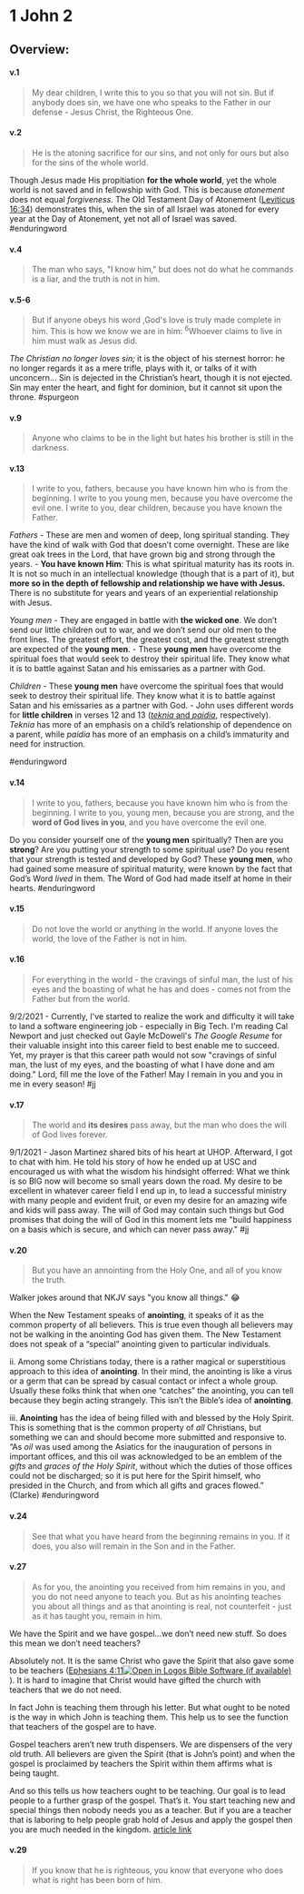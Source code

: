 # 1 John 2

## Overview:



#### v.1
>My dear children, I write this to you so that you will not sin. But if anybody does sin, we have one who speaks to the Father in our defense - Jesus Christ, the Righteous One.

#### v.2
>He is the atoning sacrifice for our sins, and not only for ours but also for the sins of the whole world.

Though Jesus made His propitiation **for the whole world**, yet the whole world is not saved and in fellowship with God. This is because _atonement_ does not equal _forgiveness_. The Old Testament Day of Atonement ([Leviticus 16:34](https://www.blueletterbible.org/search/preSearch.cfm?Criteria=Leviticus+16.34&t=NKJV)) demonstrates this, when the sin of all Israel was atoned for every year at the Day of Atonement, yet not all of Israel was saved.
#enduringword 

#### v.4
>The man who says, "I know him," but does not do what he commands is a liar, and the truth is not in him.

#### v.5-6
>But if anyone obeys his word ,God's love is truly made complete in him. This is how we know we are in him: <sup>6</sup>Whoever claims to live in him must walk as Jesus did.

_The Christian no longer loves sin;_ it is the object of his sternest horror: he no longer regards it as a mere trifle, plays with it, or talks of it with unconcern… Sin is dejected in the Christian’s heart, though it is not ejected. Sin may enter the heart, and fight for dominion, but it cannot sit upon the throne.
#spurgeon 


#### v.9
>Anyone who claims to be in the light but hates his brother is still in the darkness.

#### v.13
>I write to you, fathers, because you have known him who is from the beginning. I write to you young men, because you have overcome the evil one. I write to you, dear children, because you have known the Father.

*Fathers*
	- These are men and women of deep, long spiritual standing. They have the kind of walk with God that doesn’t come overnight. These are like great oak trees in the Lord, that have grown big and strong through the years.
	- **You have known Him**: This is what spiritual maturity has its roots in. It is not so much in an intellectual knowledge (though that is a part of it), but **more so in the depth of fellowship and relationship we have with Jesus.** There is no substitute for years and years of an experiential relationship with Jesus.
	
*Young men*
	- They are engaged in battle with **the wicked one**. We don’t send our little children out to war, and we don’t send our old men to the front lines. The greatest effort, the greatest cost, and the greatest strength are expected of the **young men**.
	- These **young men** have overcome the spiritual foes that would seek to destroy their spiritual life. They know what it is to battle against Satan and his emissaries as a partner with God.

*Children*
	- These **young men** have overcome the spiritual foes that would seek to destroy their spiritual life. They know what it is to battle against Satan and his emissaries as a partner with God.
	- John uses different words for **little children** in verses 12 and 13 ([_teknia_ and _paidia_](Greek), respectively). _Teknia_ has more of an emphasis on a child’s relationship of dependence on a parent, while _paidia_ has more of an emphasis on a child’s immaturity and need for instruction.

#enduringword 
	
#### v.14
>I write to you, fathers, because you have known him who is from the beginning. I write to you, young men, because you are strong, and the **word of God lives in you**, and you have overcome the evil one.

Do you consider yourself one of the **young men** spiritually? Then are you **strong**? Are you putting your strength to some spiritual use? Do you resent that your strength is tested and developed by God? These **young men**, who had gained some measure of spiritual maturity, were known by the fact that God’s Word _lived_ in them. The Word of God had made itself at home in their hearts.
#enduringword 

#### v.15
>Do not love the world or anything in the world. If anyone loves the world, the love of the Father is not in him.


#### v.16
>For everything in the world - the cravings of sinful man, the lust of his eyes and the boasting of what he has and does - comes not from the Father but from the world.

9/2/2021 - Currently, I've started to realize the work and difficulty it will take to land a software engineering job - especially in Big Tech. I'm reading Cal Newport and just checked out Gayle McDowell's *The Google Resume* for their valuable insight into this career field to best enable me to succeed. Yet, my prayer is that this career path would not sow "cravings of sinful man, the lust of my eyes, and the boasting of what I have done and am doing." Lord, fill me the love of the Father! May I remain in you and you in me in every season!
#jj 

#### v.17
>The world and **its desires** pass away, but the man who does the will of God lives forever.

9/1/2021 - Jason Martinez shared bits of his heart at UHOP. Afterward, I got to chat with him. He told his story of how he ended up at USC and encouraged us with what the wisdom his hindsight offerred: What we think is so BIG now will become so small years down the road. My desire to be excellent in whatever career field I end up in, to lead a successful ministry with many people and evident fruit, or even my desire for an amazing wife and kids will pass away. The will of God may contain such things but God promises that doing the will of God in this moment lets me "build happiness on a basis which is secure, and which can never pass away."
#jj 

#### v.20
>But you have an annointing from the Holy One, and all of you know the truth.

Walker jokes around that NKJV says "you know all things." 😂

When the New Testament speaks of **anointing**, it speaks of it as the common property of all believers. This is true even though all believers may not be walking in the anointing God has given them. The New Testament does not speak of a “special” anointing given to particular individuals.

ii. Among some Christians today, there is a rather magical or superstitious approach to this idea of **anointing**. In their mind, the anointing is like a virus or a germ that can be spread by casual contact or infect a whole group. Usually these folks think that when one “catches” the anointing, you can tell because they begin acting strangely. This isn’t the Bible’s idea of **anointing**.

iii. **Anointing** has the idea of being filled with and blessed by the Holy Spirit. This is something that is the common property of _all_ Christians, but something we can and should become more submitted and responsive to. “As _oil_ was used among the Asiatics for the inauguration of persons in important offices, and this oil was acknowledged to be an emblem of the _gifts_ and _graces of the Holy Spirit_, without which the duties of those offices could not be discharged; so it is put here for the Spirit himself, who presided in the Church, and from which all gifts and graces flowed.” (Clarke)
#enduringword 

#### v.24
>See that what you have heard from the beginning remains in you. If it does, you also will remain in the Son and in the Father.

#### v.27
>As for you, the anointing you received from him remains in you, and you do not need anyone to teach you. But as his anointing teaches you about all things and as that anointing is real, not counterfeit - just as it has taught you, remain in him.

We have the Spirit and we have gospel…we don’t need new stuff. So does this mean we don’t need teachers?

Absolutely not. It is the same Christ who gave the Spirit that also gave some to be teachers ([Ephesians 4:11](https://biblia.com/bible/esv/Eph%204.11)[![](http://www.logos.com/images/Corporate/LibronixLink_dark.png "Open in Logos Bible Software (if available)")](libronixdls:keylink|ref=[en]bible:Eph4.11|res=LLS:ESV)). It is hard to imagine that Christ would have gifted the church with teachers that we do not need.

In fact John is teaching them through his letter. But what ought to be noted is the way in which John is teaching them. This help us to see the function that teachers of the gospel are to have.

Gospel teachers aren’t new truth dispensers. We are dispensers of the very old truth. All believers are given the Spirit (that is John’s point) and when the gospel is proclaimed by teachers the Spirit within them affirms what is being taught.

And so this tells us how teachers ought to be teaching. Our goal is to lead people to a further grasp of the gospel. That’s it. You start teaching new and special things then nobody needs you as a teacher. But if you are a teacher that is laboring to help people grab hold of Jesus and apply the gospel then you are much needed in the kingdom.
[article link](http://www.mikeleake.net/2014/10/does-1-john-227-mean-i-dont-need-my-sunday-school-teacher.html)

#### v.29
>If you know that he is righteous, you know that everyone who does what is right has been born of him.

